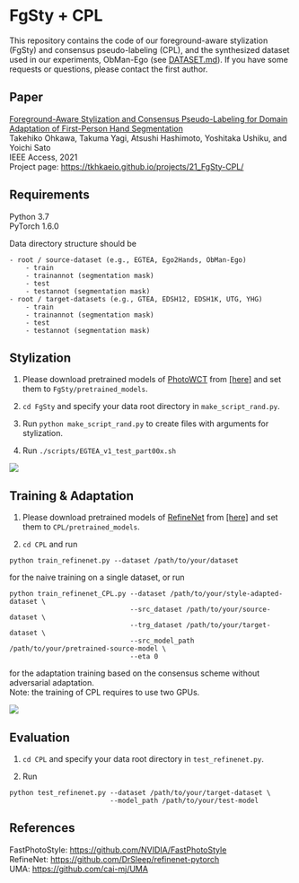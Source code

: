 # FgSty + CPL

This repository contains the code of our foreground-aware stylization (FgSty) and consensus pseudo-labeling (CPL), and the synthesized dataset used in our experiments, ObMan-Ego (see [DATASET.md](./DATASET.md)). If you have some requests or questions, please contact the first author.

## Paper
[Foreground-Aware Stylization and Consensus Pseudo-Labeling for Domain Adaptation of First-Person Hand Segmentation](https://ieeexplore.ieee.org/document/9469781) \
Takehiko Ohkawa, Takuma Yagi, Atsushi Hashimoto, Yoshitaka Ushiku, and Yoichi Sato \
IEEE Access, 2021 \
Project page: https://tkhkaeio.github.io/projects/21_FgSty-CPL/
## Requirements
Python 3.7 \
PyTorch 1.6.0

Data directory structure should be
```
- root / source-dataset (e.g., EGTEA, Ego2Hands, ObMan-Ego)
    - train
    - trainannot (segmentation mask)
    - test
    - testannot (segmentation mask)
- root / target-datasets (e.g., GTEA, EDSH12, EDSH1K, UTG, YHG)
    - train
    - trainannot (segmentation mask)
    - test
    - testannot (segmentation mask)
```

## Stylization
1. Please download pretrained models of [PhotoWCT](https://github.com/NVIDIA/FastPhotoStyle) from [[here]](https://drive.google.com/drive/folders/1a43zm4mLnPUIsA5ZJC6sE6nY-M3383nm?usp=sharing) and set them to `FgSty/pretrained_models`.

2. `cd FgSty` and specify your data root directory in `make_script_rand.py`.

3. Run `python make_script_rand.py` to create files with arguments for stylization.

4. Run `./scripts/EGTEA_v1_test_part00x.sh`

<img src="https://user-images.githubusercontent.com/28190044/124393668-7cff2300-dd36-11eb-9bd8-d7a7fd06616b.jpg">

## Training & Adaptation
1. Please download pretrained models of [RefineNet](https://github.com/DrSleep/refinenet-pytorch) from [[here]](https://drive.google.com/drive/folders/1jd60n_8sXalDrY7N5sz4Vg2qWSBtCwES?usp=sharing) and set them to `CPL/pretrained_models`.

2. `cd CPL` and run
```
python train_refinenet.py --dataset /path/to/your/dataset
```
for the naive training on a single dataset, or run
```
python train_refinenet_CPL.py --dataset /path/to/your/style-adapted-dataset \
                              --src_dataset /path/to/your/source-dataset \
                              --trg_dataset /path/to/your/target-dataset \
                              --src_model_path /path/to/your/pretrained-source-model \
                              --eta 0
```
for the adaptation training based on the consensus scheme without adversarial adaptation. \
Note: the training of CPL requires to use two GPUs.

<img src="https://user-images.githubusercontent.com/28190044/123940334-08de1b80-d9d4-11eb-9665-76e1226c83cd.jpg">

## Evaluation
1. `cd CPL` and specify your data root directory in `test_refinenet.py`.

2. Run
```
python test_refinenet.py --dataset /path/to/your/target-dataset \
                         --model_path /path/to/your/test-model 
```

## References
FastPhotoStyle: https://github.com/NVIDIA/FastPhotoStyle \
RefineNet: https://github.com/DrSleep/refinenet-pytorch \
UMA: https://github.com/cai-mj/UMA